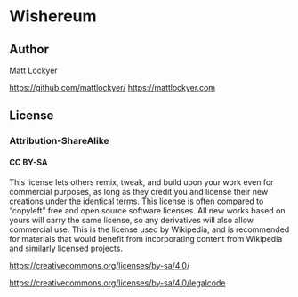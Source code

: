 # Wishereum

## Author

Matt Lockyer

https://github.com/mattlockyer/
https://mattlockyer.com

## License

### Attribution-ShareAlike 
#### CC BY-SA

This license lets others remix, tweak, and build upon your work even for commercial purposes, as long as they credit you and license their new creations under the identical terms. This license is often compared to “copyleft” free and open source software licenses. All new works based on yours will carry the same license, so any derivatives will also allow commercial use. This is the license used by Wikipedia, and is recommended for materials that would benefit from incorporating content from Wikipedia and similarly licensed projects.

https://creativecommons.org/licenses/by-sa/4.0/

https://creativecommons.org/licenses/by-sa/4.0/legalcode

